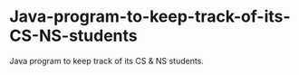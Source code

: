 # Java-program-to-keep-track-of-its-CS-NS-students
Java program to keep track of its CS &amp; NS students.
